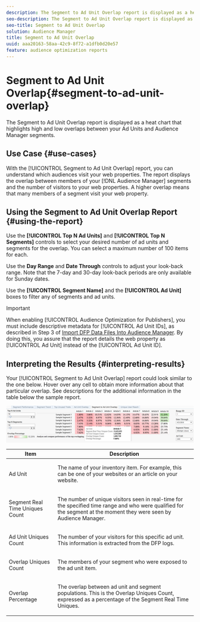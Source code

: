 ```yaml
---
description: The Segment to Ad Unit Overlap report is displayed as a heat chart that highlights high and low overlaps between your Ad Units and Audience Manager segments.
seo-description: The Segment to Ad Unit Overlap report is displayed as a heat chart that highlights high and low overlaps between your Ad Units and Audience Manager segments.
seo-title: Segment to Ad Unit Overlap
solution: Audience Manager
title: Segment to Ad Unit Overlap
uuid: aaa20163-58aa-42c9-8f72-a1dfb0d20e57
feature: audience optimization reports
---
```


# Segment to Ad Unit Overlap{#segment-to-ad-unit-overlap}

The Segment to Ad Unit Overlap report is displayed as a heat chart that highlights high and low overlaps between your Ad Units and Audience Manager segments.

## Use Case {#use-cases}

With the [!UICONTROL Segment to Ad Unit Overlap] report, you can understand which audiences visit your web properties. The report displays the overlap between members of your [!DNL Audience Manager] segments and the number of visitors to your web properties. A higher overlap means that many members of a segment visit your web property.

## Using the Segment to Ad Unit Overlap Report {#using-the-report}

Use the **[!UICONTROL Top N Ad Units]** and **[!UICONTROL Top N Segments]** controls to select your desired number of ad units and segments for the overlap. You can select a maximum number of 100 items for each.

Use the **Day Range** and **Date Through** controls to adjust your look-back range. Note that the 7-day and 30-day look-back periods are only available for Sunday dates.

Use the **[!UICONTROL Segment Name]** and the **[!UICONTROL Ad Unit]** boxes to filter any of segments and ad units.

>[!IMPORTANT]
>
>When enabling [!UICONTROL Audience Optimization for Publishers], you must include descriptive metadata for [!UICONTROL Ad Unit IDs], as described in Step 3 of [Import DFP Data Files Into Audience Manager](../../../reporting/audience-optimization-reports/aor-publishers/import-dfp.md). By doing this, you assure that the report details the web property as [!UICONTROL Ad Unit] instead of the [!UICONTROL Ad Unit ID].

## Interpreting the Results {#interpreting-results}

Your [!UICONTROL Segment to Ad Unit Overlap] report could look similar to the one below. Hover over any cell to obtain more information about that particular overlap. See descriptions for the additional information in the table below the sample report.

![](assets/publisher_segment_ad_unit_overlap.png)

<table id="table_22340F45B1B94D3796174CB30A60E212"> 
 <thead> 
  <tr> 
   <th colname="col1" class="entry"> Item </th> 
   <th colname="col2" class="entry"> Description </th> 
  </tr>
 </thead>
 <tbody> 
  <tr> 
   <td colname="col1"> <p><span class="wintitle"> Ad Unit </span> </p> </td> 
   <td colname="col2"> <p>The name of your inventory item. For example, this can be one of your websites or an article on your website. </p> </td> 
  </tr> 
  <tr> 
   <td colname="col1"> <p><span class="wintitle"> Segment Real Time Uniques Count</span> </p> </td> 
   <td colname="col2"> <p>The number of unique visitors seen in real-time for the specified time range and who were qualified for the segment at the moment they were seen by <span class="keyword"> Audience Manager</span>. </p> </td> 
  </tr> 
  <tr> 
   <td colname="col1"> <p><span class="wintitle"> Ad Unit Uniques Count</span> </p> </td> 
   <td colname="col2"> <p>The number of your visitors for this specific ad unit. This information is extracted from the DFP logs. </p> </td> 
  </tr> 
  <tr> 
   <td colname="col1"> <p><span class="wintitle"> Overlap Uniques Count</span> </p> </td> 
   <td colname="col2"> <p>The members of your segment who were exposed to the ad unit item. </p> </td> 
  </tr> 
  <tr> 
   <td colname="col1"> <p><span class="wintitle"> Overlap Percentage</span> </p> </td> 
   <td colname="col2"> <p>The overlap between ad unit and segment populations. This is the <span class="wintitle"> Overlap Uniques Count</span>, expressed as a percentage of the <span class="wintitle"> Segment Real Time Uniques</span>. </p> </td> 
  </tr> 
 </tbody> 
</table>


